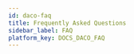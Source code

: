 ```yaml
---
id: daco-faq
title: Frequently Asked Questions
sidebar_label: FAQ
platform_key: DOCS_DACO_FAQ
---
```

